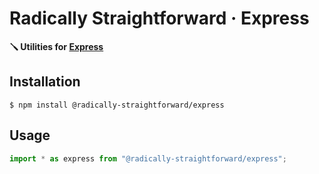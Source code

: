 # Radically Straightforward · Express

**🪛 Utilities for [Express](https://expressjs.com/)**

## Installation

```console
$ npm install @radically-straightforward/express
```

## Usage

```typescript
import * as express from "@radically-straightforward/express";
```

<!-- DOCUMENTATION START: ./source/index.mts -->
<!-- DOCUMENTATION END: ./source/index.mts -->
